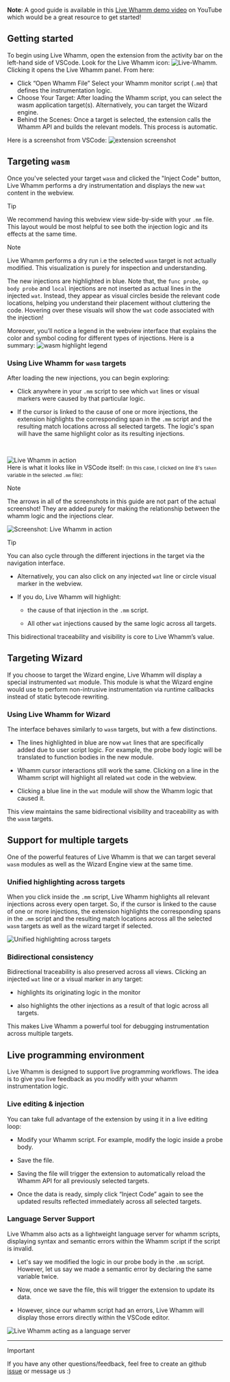 <b>Note</b>: A good guide is available in this [Live Whamm demo video](https://www.youtube.com/watch?v=RmWPOX-mJ4g) on YouTube which would be a great resource to get started!

## Getting started
To begin using Live Whamm, open the extension from the activity bar on the left-hand side of VSCode. Look for the Live Whamm icon: ![Live-Whamm](./media/live-whamm.svg). Clicking it opens the Live Whamm panel. From here:

* Click “Open Whamm File”
    Select your Whamm monitor script (`.mm`) that defines the instrumentation logic.
    <br>
* Choose Your Target:
    After loading the Whamm script, you can select the wasm application target(s). Alternatively, you can target the Wizard engine.
    <br>
* Behind the Scenes:
    Once a target is selected, the extension calls the Whamm API and builds the relevant models. This process is automatic.

Here is a screenshot from VSCode:
![extension screenshot](./media/guide/getting-started.png)

## Targeting `wasm`
Once you've selected your target `wasm` and clicked the "Inject Code" button, Live Whamm performs a dry instrumentation and displays the new `wat` content in the webview.

> [!TIP]
> We recommend having this webview view side-by-side with your `.mm` file. This layout would be most helpful to see both the injection logic and its effects at the same time.

> [!NOTE]  
> Live Whamm performs a dry run i.e the selected `wasm` target is not actually modified. This visualization is purely for inspection and understanding.

The new injections are highlighted in blue. Note that, the `func probe`, `op body probe` and `local` injections are not inserted as actual lines in the injected `wat`. Instead, they appear as visual circles beside the relevant code locations, helping you understand their placement without cluttering the code. Hovering over these visuals will show the `wat` code associated with the injection!

Moreover, you’ll notice a legend in the webview interface that explains the color and symbol coding for different types of injections. Here is a summary:
![wasm highlight legend](image.png)

### Using Live Whamm for `wasm` targets
After loading the new injections, you can begin exploring:

* Click anywhere in your `.mm` script to see which `wat` lines or visual markers were caused by that particular logic.

* If the cursor is linked to the cause of one or more injections, the extension highlights the corresponding span in the `.mm` script and the resulting match locations across all selected targets. The logic's span will have the same highlight color as its resulting injections.

<br>

![Live Whamm in action](media/guide/live-whamm-usage.png)
<br>
Here is what it looks like in VSCode itself: <small>(In this case, I clicked on line 8's `taken` variable in the selected `.mm` file)</small>:
> [!NOTE]  
> The arrows in all of the screenshots in this guide are not part of the actual screenshot! They are added purely for making the relationship between the whamm logic and the injections clear.

![Screenshot: Live Whamm in action](media/guide/live-whamm-usage-screenshot.png)


> [!TIP]
> You can also cycle through the different injections in the target via the navigation interface.

* Alternatively, you can also click on any injected `wat` line or circle visual marker in the webview.

* If you do, Live Whamm will highlight:

    * the cause of that injection in the `.mm` script.

    * All other `wat` injections caused by the same logic across all targets.

This bidirectional traceability and visibility is core to Live Whamm’s value.

## Targeting Wizard 
If you choose to target the Wizard engine, Live Whamm will display a special instrumented `wat` module. This module is what the Wizard engine would use to perform non-intrusive instrumentation via runtime callbacks instead of static bytecode rewriting.

### Using Live Whamm for Wizard
The interface behaves similarly to `wasm` targets, but with a few distinctions.

* The lines highlighted in blue are now `wat` lines that are specifically added due to user script logic. For example, the probe body logic will be translated to function bodies in the new module.

* Whamm cursor interactions still work the same. Clicking on a line in the Whamm script will highlight all related `wat` code in the webview.

* Clicking a blue line in the `wat` module will show the Whamm logic that caused it.

This view maintains the same bidirectional visibility and traceability as with the `wasm` targets.

## Support for multiple targets 
One of the powerful features of Live Whamm is that we can target several `wasm` modules as well as the Wizard Engine view at the same time.

### Unified highlighting across targets
When you click inside the `.mm` script, Live Whamm highlights all relevant injections across every open target. So, if the cursor is linked to the cause of one or more injections, the extension highlights the corresponding spans in the `.mm` script and the resulting match locations across all the selected `wasm` targets as well as the wizard target if selected.

![Unified highlighting across targets](media/guide/unified-highlighting-screenshot.png)

### Bidirectional consistency
Bidirectional traceability is also preserved across all views. Clicking an injected `wat` line or a visual marker in any target:

* highlights its originating logic in the monitor

* also highlights the other injections as a result of that logic across all targets.

This makes Live Whamm a powerful tool for debugging instrumentation across multiple targets.

## Live programming environment
Live Whamm is designed to support live programming workflows. The idea is to give you live feedback as you modify with your whamm instrumentation logic.

### Live editing & injection
You can take full advantage of the extension by using it in a live editing loop:

* Modify your Whamm script. For example, modify the logic inside a probe body.

* Save the file.

* Saving the file will trigger the extension to automatically reload the Whamm API for all previously selected targets.

* Once the data is ready, simply click “Inject Code” again to see the updated results reflected immediately across all selected targets.

### Language Server Support
Live Whamm also acts as a lightweight language server for whamm scripts, displaying syntax and semantic errors within the Whamm script if the script is invalid.

* Let's say we modified the logic in our probe body in the `.mm` script. However, let us say we made a semantic error by declaring the same variable twice.

* Now, once we save the file, this will trigger the extension to update its data.

* However, since our whamm script had an errors, Live Whamm will display those errors directly within the VSCode editor.

![Live Whamm acting as a language server](media/guide/error-screenshot.png)
<hr>

> [!IMPORTANT]  
> If you have any other questions/feedback, feel free to create an github [issue](https://github.com/ejrgilbert/whamm-live/issues) or message us :)
